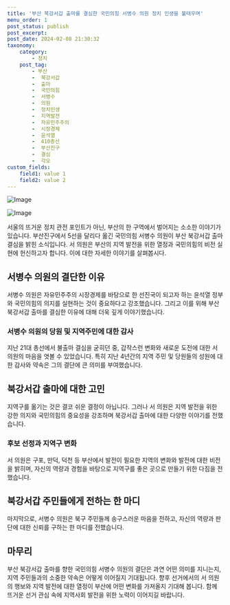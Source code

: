 ```yaml
---
title: '부산 북강서갑 출마를 결심한 국민의힘 서병수 의원 정치 인생을 불태우며'
menu_order: 1
post_status: publish
post_excerpt: 
post_date: 2024-02-08 21:30:32
taxonomy:
    category:
        - 정치
    post_tag:
        - 부산
        -  북강서갑
        -  출마
        -  국민의힘
        -  서병수
        -  의원
        -  정치인생
        -  지역발전
        -  자유민주주의
        -  시장경제
        -  윤석열
        -  410총선
        -  부산진구
        -  결심
        -  각오
custom_fields:
    field1: value 1
    field2: value 2
---
```


![Image](https://imgnews.pstatic.net/image/082/2024/02/08/0001255035_001_20240208175601220.jpg?type=w647)

![Image](https://imgnews.pstatic.net/image/082/2024/02/08/0001255035_002_20240208175601296.jpg?type=w647)

서울의 뜨거운 정치 관전 포인트가 아닌, 부산의 한 구역에서 벌어지는 소소한 이야기가 있습니다. 부산진구에서 5선을 달리다 옮긴 국민의힘 서병수 의원이 부산 북강서갑 출마 결심을 밝힌 소식입니다. 서 의원은 부산의 지역 발전을 위한 열정과 국민의힘의 비전 실현에 헌신하고자 합니다. 이에 대한 자세한 이야기를 살펴봅시다.
## 서병수 의원의 결단한 이유
서병수 의원은 자유민주주의 시장경제를 바탕으로 한 선진국이 되고자 하는 윤석열 정부와 국민의힘의 의지를 실현하는 것이 중요하다고 강조했습니다. 그리고 이를 위해 부산 북강서갑 출마를 결심한 이유에 대해 더욱 깊게 이야기했습니다.
### 서병수 의원의 당원 및 지역주민에 대한 감사
지난 21대 총선에서 불출마 결심을 굳히던 중, 갑작스런 변화와 새로운 도전에 대한 서 의원의 마음을 엿볼 수 있었습니다. 특히 지난 4년간의 지역 주민 및 당원들의 성원에 대한 감사와 약속은 그의 결단에 큰 의미를 부여했습니다.
## 북강서갑 출마에 대한 고민
지역구를 옮기는 것은 결코 쉬운 결정이 아닙니다. 그러나 서 의원은 지역 발전을 위한 강한 의지와 국민의힘의 중요성을 강조하며 북강서갑 출마에 대한 다양한 이야기를 전했습니다.
### 후보 선정과 지역구 변화
서 의원은 구포, 만덕, 덕천 등 부산에서 발전이 필요한 지역의 변화와 발전에 대한 비전을 밝히며, 자신의 역량과 경험을 바탕으로 지역구를 좋은 곳으로 만들기 위한 다짐을 전했습니다.
## 북강서갑 주민들에게 전하는 한 마디
마지막으로, 서병수 의원은 북구 주민들께 송구스러운 마음을 전하고, 자신의 역량과 판단에 대한 신뢰를 구하는 한 마디를 전했습니다.
## 마무리
부산 북강서갑 출마를 향한 국민의힘 서병수 의원의 결단은 과연 어떤 의미를 지니는지, 지역 주민들과의 소중한 약속은 어떻게 이어질지 기대됩니다. 향후 선거에서의 서 의원의 행보와 지역 발전에 대한 열정이 부산에 어떤 변화를 가져올지 기대해 봅니다. 함께 뜨거운 선거 관심 속에 지역사회 발전을 위한 노력이 이어지길 바랍니다.
